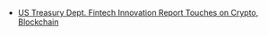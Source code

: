 * [US Treasury Dept. Fintech Innovation Report Touches on Crypto, Blockchain](https://github.com/theyapapa/cryptonews/blob/es/us-treasury-dept-fintech-innovation-report-touches-on-crypto-blockchain-081751e4.md)
